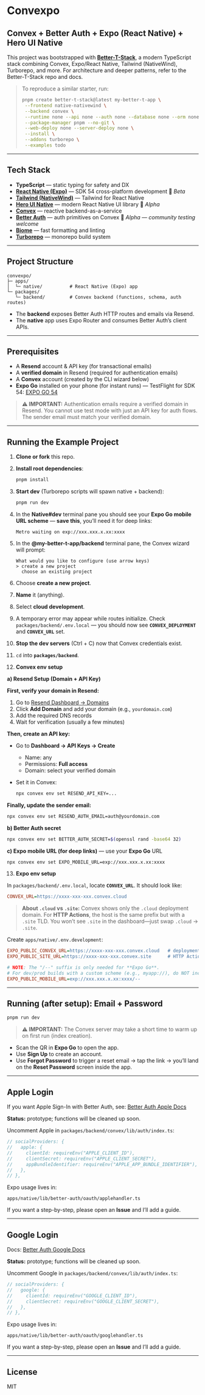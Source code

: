 # Convexpo

## Convex + Better Auth + Expo (React Native) + Hero UI Native

This project was bootstrapped with **[Better-T-Stack](https://github.com/AmanVarshney01/create-better-t-stack)**, a modern TypeScript stack combining Convex, Expo/React Native, Tailwind (NativeWind), Turborepo, and more. For architecture and deeper patterns, refer to the Better-T-Stack repo and docs.

> To reproduce a similar starter, run:
>
> ```bash
> pnpm create better-t-stack@latest my-better-t-app \
>  --frontend native-nativewind \
>  --backend convex \
>  --runtime none --api none --auth none --database none --orm none --db-setup none \
>  --package-manager pnpm --no-git \
>  --web-deploy none --server-deploy none \
>  --install \
>  --addons turborepo \
>  --examples todo
> ```

---

## Tech Stack

* **TypeScript** — static typing for safety and DX
* **[React Native (Expo)](https://expo.dev/)** — SDK 54 cross-platform development 🚧 *Beta*
* **[Tailwind (NativeWind)](https://www.nativewind.dev/)** — Tailwind for React Native
* **[Hero UI Native](https://github.com/heroui-inc/heroui-native)** — modern React Native UI library 🚧 *Alpha*
* **[Convex](https://docs.convex.dev/)** — reactive backend-as-a-service
* **[Better Auth](https://convex-better-auth.netlify.app/)** — auth primitives on Convex 🚧 *Alpha — community testing welcome*
* **[Biome](https://biomejs.dev/)** — fast formatting and linting
* **[Turborepo](https://turbo.build/repo/docs)** — monorepo build system

---

## Project Structure

```text
convexpo/
├─ apps/
│  └─ native/          # React Native (Expo) app
└─ packages/
   └─ backend/         # Convex backend (functions, schema, auth routes)
```

* The **backend** exposes Better Auth HTTP routes and emails via Resend.
* The **native** app uses Expo Router and consumes Better Auth’s client APIs.

---

## Prerequisites

* A **Resend** account & API key (for transactional emails)
* A **verified domain** in Resend (required for authentication emails)
* A **Convex** account (created by the CLI wizard below)
* **Expo Go** installed on your phone (for instant runs) — TestFlight for SDK 54: [EXPO GO 54](https://testflight.apple.com/join/GZJxxfUU)

> **⚠️ IMPORTANT:** Authentication emails require a verified domain in Resend. You cannot use test mode with just an API key for auth flows. The sender email must match your verified domain.

---

## Running the Example Project

1. **Clone or fork** this repo.

2. **Install root dependencies**:

   ```bash
   pnpm install
   ```

3. **Start dev** (Turborepo scripts will spawn native + backend):

   ```bash
   pnpm run dev
   ```

4. In the **Native#dev** terminal pane you should see your **Expo Go mobile URL scheme** — **save this**, you’ll need it for deep links:

   ```
   Metro waiting on exp://xxx.xxx.x.xx:xxxx
   ```

5. In the **@my-better-t-app/backend** terminal pane, the Convex wizard will prompt:

   ```
   What would you like to configure (use arrow keys)
   > create a new project
     choose an existing project
   ```

6. Choose **create a new project**.

7. **Name** it (anything).

8. Select **cloud development**.

9. A temporary error may appear while routes initialize. Check `packages/backend/.env.local` — you should now see **`CONVEX_DEPLOYMENT`** and **`CONVEX_URL`** set.

10. **Stop the dev servers** (Ctrl + C) now that Convex credentials exist.

11. `cd` into **`packages/backend`**.

12. **Convex env setup**

**a) Resend Setup (Domain + API Key)**

**First, verify your domain in Resend:**

1. Go to [Resend Dashboard → Domains](https://resend.com/domains)
2. Click **Add Domain** and add your domain (e.g., `yourdomain.com`)
3. Add the required DNS records
4. Wait for verification (usually a few minutes)

**Then, create an API key:**

* Go to **Dashboard → API Keys → Create**

  * Name: any
  * Permissions: **Full access**
  * Domain: select your verified domain
* Set it in Convex:

  ```bash
  npx convex env set RESEND_API_KEY=...
  ```

**Finally, update the sender email:**

```bash
npx convex env set RESEND_AUTH_EMAIL=auth@yourdomain.com
```

**b) Better Auth secret**

```bash
npx convex env set BETTER_AUTH_SECRET=$(openssl rand -base64 32)
```

**c) Expo mobile URL (for deep links)** — use your **Expo Go** URL

```bash
npx convex env set EXPO_MOBILE_URL=exp://xxx.xxx.x.xx:xxxx
```

13. **Expo env setup**

In `packages/backend/.env.local`, locate **`CONVEX_URL`**. It should look like:

```ini
CONVEX_URL=https://xxxx-xxx-xxx.convex.cloud
```

> **About `.cloud` vs `.site`:** Convex shows only the `.cloud` deployment domain. For **HTTP Actions**, the host is the same prefix but with a `.site` TLD. You won’t see `.site` in the dashboard—just swap `.cloud` → `.site`.

Create `apps/native/.env.development`:

```ini
EXPO_PUBLIC_CONVEX_URL=https://xxxx-xxx-xxx.convex.cloud   # deployment URL
EXPO_PUBLIC_SITE_URL=https://xxxx-xxx-xxx.convex.site      # HTTP Actions URL

# NOTE: The "/--" suffix is only needed for **Expo Go**.
# For dev/prod builds with a custom scheme (e.g., myapp://), do NOT include /--
EXPO_PUBLIC_MOBILE_URL=exp://xxx.xxx.x.xx:xxxx/--
```

---

## Running (after setup): Email + Password

```bash
pnpm run dev
```

> **⚠️ IMPORTANT:** The Convex server may take a short time to warm up on first run (index creation).

* Scan the QR in **Expo Go** to open the app.
* Use **Sign Up** to create an account.
* Use **Forgot Password** to trigger a reset email → tap the link → you’ll land on the **Reset Password** screen inside the app.

---

## Apple Login

If you want Apple Sign-In with Better Auth, see: [Better Auth Apple Docs](https://www.better-auth.com/docs/authentication/apple)

**Status:** prototype; functions will be cleaned up soon.

Uncomment Apple in `packages/backend/convex/lib/auth/index.ts`:

```ts
// socialProviders: {
//   apple: {
//     clientId: requireEnv("APPLE_CLIENT_ID"),
//     clientSecret: requireEnv("APPLE_CLIENT_SECRET"),
//     appBundleIdentifier: requireEnv("APPLE_APP_BUNDLE_IDENTIFIER"),
//   },
// },
```

Expo usage lives in:

```
apps/native/lib/better-auth/oauth/applehandler.ts
```

If you want a step-by-step, please open an **Issue** and I’ll add a guide.

---

## Google Login

Docs: [Better Auth Google Docs](https://www.better-auth.com/docs/authentication/google)

**Status:** prototype; functions will be cleaned up soon.

Uncomment Google in `packages/backend/convex/lib/auth/index.ts`:

```ts
// socialProviders: {
//   google: {
//     clientId: requireEnv("GOOGLE_CLIENT_ID"),
//     clientSecret: requireEnv("GOOGLE_CLIENT_SECRET"),
//   },
// },
```

Expo usage lives in:

```
apps/native/lib/better-auth/oauth/googlehandler.ts
```

If you want a step-by-step, please open an **Issue** and I’ll add a guide.

---

## License

MIT
